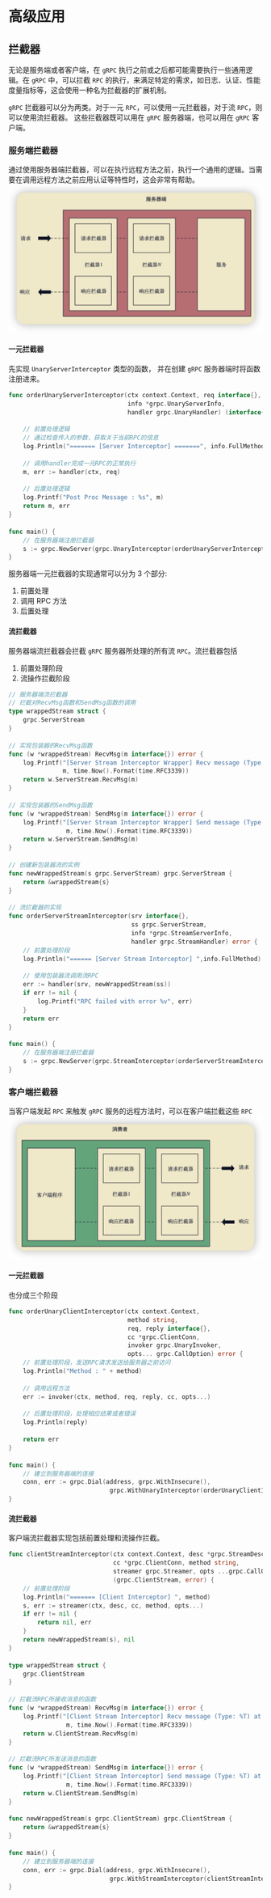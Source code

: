 # 高级应用
## 拦截器
无论是服务端或者客户端，在 `gRPC` 执行之前或之后都可能需要执行一些通用逻辑。在 `gRPC` 中，可以拦截 `RPC` 的执行，来满足特定的需求，如日志、认证、性能度量指标等，这会使用一种名为拦截器的扩展机制。

`gRPC` 拦截器可以分为两类。对于一元 `RPC`，可以使用一元拦截器，对于流 `RPC`，则可以使用流拦截器。 这些拦截器既可以用在 `gRPC` 服务器端，也可以用在 `gRPC` 客户端。

### 服务端拦截器
通过使用服务器端拦截器，可以在执行远程方法之前，执行一个通用的逻辑。当需要在调用远程方法之前应用认证等特性时，这会非常有帮助。
![](5.%20高级应用/Pasted%20image%2020221010112832.png)
#### 一元拦截器
先实现 `UnaryServerInterceptor` 类型的函数， 并在创建 `gRPC` 服务器端时将函数注册进来。

```go
func orderUnaryServerInterceptor(ctx context.Context, req interface{},
								 info *grpc.UnaryServerInfo, 
								 handler grpc.UnaryHandler) (interface{}, error) {

	// 前置处理逻辑
	// 通过检查传入的参数，获取关于当前RPC的信息 
	log.Println("======= [Server Interceptor] =======", info.FullMethod)
	
	// 调用handler完成一元RPC的正常执行 
	m, err := handler(ctx, req)
	
	// 后置处理逻辑
	log.Printf("Post Proc Message : %s", m)
	return m, err
}

func main() {
	// 在服务器端注册拦截器
	s := grpc.NewServer(grpc.UnaryInterceptor(orderUnaryServerInterceptor)) 
}

```

服务器端一元拦截器的实现通常可以分为 3 个部分:
1. 前置处理
2. 调用 RPC 方法
3. 后置处理

#### 流拦截器
服务器端流拦截器会拦截 `gRPC` 服务器所处理的所有流 `RPC`。流拦截器包括
1. 前置处理阶段
2. 流操作拦截阶段

```go
// 服务器端流拦截器
// 拦截对RecvMsg函数和SendMsg函数的调用
type wrappedStream struct { 
	grpc.ServerStream
}

// 实现包装器的RecvMsg函数
func (w *wrappedStream) RecvMsg(m interface{}) error { 
	log.Printf("[Server Stream Interceptor Wrapper] Recv message (Type: %T) at %s",
			   m, time.Now().Format(time.RFC3339))
	return w.ServerStream.RecvMsg(m)
}

// 实现包装器的SendMsg函数
func (w *wrappedStream) SendMsg(m interface{}) error { 
	log.Printf("[Server Stream Interceptor Wrapper] Send message (Type: %T) at %v",
				m, time.Now().Format(time.RFC3339)) 
	return w.ServerStream.SendMsg(m)
}

// 创建新包装器流的实例
func newWrappedStream(s grpc.ServerStream) grpc.ServerStream { 
	return &wrappedStream{s}
}

// 流拦截器的实现
func orderServerStreamInterceptor(srv interface{},
								  ss grpc.ServerStream, 
								  info *grpc.StreamServerInfo, 
								  handler grpc.StreamHandler) error { 
	// 前置处理阶段
	log.Println("====== [Server Stream Interceptor] ",info.FullMethod)
	
	// 使用包装器流调用流RPC
	err := handler(srv, newWrappedStream(ss))
	if err != nil {
		log.Printf("RPC failed with error %v", err) 
	}
	return err
}

func main() {
	// 在服务器端注册拦截器
	s := grpc.NewServer(grpc.StreamInterceptor(orderServerStreamInterceptor)) 
}
```

### 客户端拦截器
当客户端发起 `RPC` 来触发 `gRPC` 服务的远程方法时，可以在客户端拦截这些 `RPC`
![](5.%20高级应用/Pasted%20image%2020221011144831.png)
#### 一元拦截器
也分成三个阶段

```go
func orderUnaryClientInterceptor(ctx context.Context, 
								 method string, 
								 req, reply interface{}, 
								 cc *grpc.ClientConn,
								 invoker grpc.UnaryInvoker, 
								 opts... grpc.CallOption) error { 
	// 前置处理阶段，发送RPC请求发送给服务器之前访问
	log.Println("Method : " + method)
  
	// 调用远程方法
	err := invoker(ctx, method, req, reply, cc, opts...)
	
	// 后置处理阶段，处理相应结果或者错误
	log.Println(reply)
	
	return err 
}

func main() {
	// 建立到服务器端的连接
	conn, err := grpc.Dial(address, grpc.WithInsecure(),
							grpc.WithUnaryInterceptor(orderUnaryClientInterceptor)) 
}
```

#### 流拦截器
客户端流拦截器实现包括前置处理和流操作拦截。

```go
func clientStreamInterceptor(ctx context.Context, desc *grpc.StreamDesc,
							 cc *grpc.ClientConn, method string,
							 streamer grpc.Streamer, opts ...grpc.CallOption)
							 (grpc.ClientStream, error) {
	// 前置处理阶段
	log.Println("======= [Client Interceptor] ", method)
	s, err := streamer(ctx, desc, cc, method, opts...)
	if err != nil {
		return nil, err
	}
	return newWrappedStream(s), nil 
}

type wrappedStream struct { 
	grpc.ClientStream
}

// 拦截流RPC所接收消息的函数
func (w *wrappedStream) RecvMsg(m interface{}) error { 
	log.Printf("[Client Stream Interceptor] Recv message (Type: %T) at %v",
				m, time.Now().Format(time.RFC3339)) 
	return w.ClientStream.RecvMsg(m)
}

// 拦截流RPC所发送消息的函数
func (w *wrappedStream) SendMsg(m interface{}) error {
	log.Printf("[Client Stream Interceptor] Send message (Type: %T) at %v",
				m, time.Now().Format(time.RFC3339)) 
	return w.ClientStream.SendMsg(m)
}

func newWrappedStream(s grpc.ClientStream) grpc.ClientStream {
	return &wrappedStream{s}
}

func main() {
	// 建立到服务器端的连接
	conn, err := grpc.Dial(address, grpc.WithInsecure(),
							grpc.WithStreamInterceptor(clientStreamInterceptor)) 
}
```

